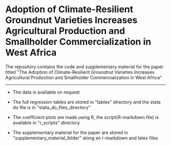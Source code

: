 # Adoption of Climate-Resilient Groundnut Varieties Increases Agricultural Production and Smallholder Commercialization in West Africa
The repository contains the code and supplementary material for the paper titled "The Adoption of Climate-Resilient Groundnut Varieties Increases Agricultural Production and Smallholder Commercialization in West Africa"

---
- The data is available on request

- The full regression tables are stored in "tables" directory and the stata do file is in "stata_do_files_directory"

- The coefficient plots are made using R, the script(R-markdown file) is available in "r_scripts" directory

- The supplementary material for the paper are stored in "supplementary_material_folder" along an r-markdown and latex files

